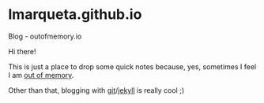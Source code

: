 # lmarqueta.github.io
Blog - outofmemory.io

Hi there!

This is just a place to drop some quick notes because, yes, sometimes I feel I am [out of memory](http://lmarqueta.github.io).

Other than that, blogging with [git](https://git-scm.com/)/[jekyll](https://jekyllrb.com/) is really cool ;)

